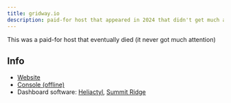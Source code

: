 ```yaml
---
title: gridway.io
description: paid-for host that appeared in 2024 that didn't get much attention and was owned by [Matt James](../People/Matt%20James.md)
---
```


This was a paid-for host that eventually died (it never got much attention)

## Info
* [Website](https://gridway.io/)
* [Console (offline)](http://console.gridway.io/)
* Dashboard software: [Heliactyl](../Dashboards/heliactyl.md), [Summit Ridge](https://github.com/Heliactyl-Archive/22750-summit-ridge)